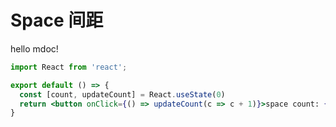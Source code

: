 # Space 间距

hello mdoc!

```jsx
import React from 'react';

export default () => {
  const [count, updateCount] = React.useState(0)
  return <button onClick={() => updateCount(c => c + 1)}>space count: {count}</button>
}

```